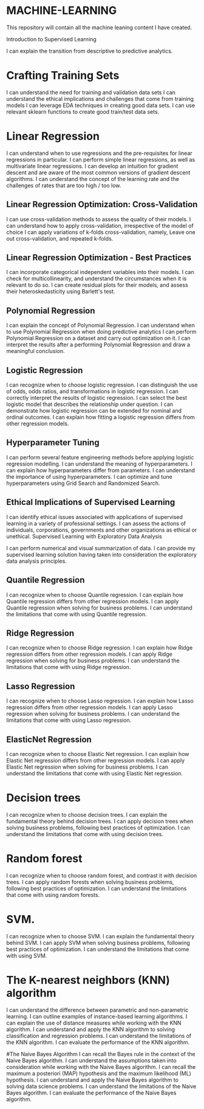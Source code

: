 # MACHINE-LEARNING
This repository will contain all the machine leaning content I have created.

Introduction to Supervised Learning

I can explain the transition from descriptive to predictive analytics.

# Crafting Training Sets

I can understand the need for training and validation data sets
I can understand the ethical implications and challenges that come from training models
I can leverage EDA techniques in creating good data sets.
I can use relevant sklearn functions to create good train/test data sets.

# Linear Regression

I can understand when to use regressions and the pre-requisites for linear regressions in particular.
I can perform simple linear regressions, as well as multivariate linear regressions.
I can develop an intuition for gradient descent and are aware of the most common versions of gradient descent algorithms.
I can understand the concept of the learning rate and the challenges of rates that are too high / too low.

## Linear Regression Optimization: Cross-Validation

I can use cross-validation methods to assess the quality of their models.
I can understand how to apply cross-validation, irrespective of the model of choice
I can apply variations of k-folds cross-validation, namely, Leave one out cross-validation, and repeated k-folds.

## Linear Regression Optimization - Best Practices

I can incorporate categorical independent variables into their models. 
I can check for multicollinearity, and understand the circumstances when it is relevant to do so.
I can create residual plots for their models, and assess their heteroskedasticity using Barlett's test.

## Polynomial Regression

I can explain the concept of Polynomial Regression.
I can understand when to use Polynomial Regression when doing predictive analytics
I can perform Polynomial Regression on a dataset and carry out optimization on it.
I can interpret the results after a performing Polynomial Regression and draw a meaningful conclusion.

## Logistic Regression

I can recognize when to choose logistic regression.
I can distinguish the use of odds, odds ratios, and transformations in logistic regression.
I can correctly interpret the results of logistic regression.
I can select the best logistic model that describes the relationship under question.
I can demonstrate how logistic regression can be extended for nominal and ordinal outcomes.
I can explain how fitting a logistic regression differs from other regression models.

## Hyperparameter Tuning

I can perform several feature engineering methods before applying logistic regression modelling.
I can understand the meaning of hyperparameters.
I can explain how hyperparameters differ from parameters.
I can understand the importance of using hyperparameters.
I can optimize and tune hyperparameters using Grid Search and Randomized Search.

## Ethical Implications of Supervised Learning

I can identify ethical issues associated with applications of supervised learning in a variety of professional settings.
I can assess the actions of individuals, corporations, governments and other organizations as ethical or unethical.
Supervised Learning with Exploratory Data Analysis

I can perform numerical and visual summarization of data.
I can provide my supervised learning solution having taken into consideration the exploratory data analysis principles.

## Quantile Regression
I can recognize when to choose Quantile regression. 
I can explain how Quantile regression differs from other regression models.
I can apply Quantile regression when solving for business problems.
I can understand the limitations that come with using Quantile regression.

## Ridge Regression
I can recognize when to choose Ridge regression. 
I can explain how Ridge regression differs from other regression models.
I can apply Ridge regression when solving for business problems.
I can understand the limitations that come with using Ridge regression.

## Lasso Regression
I can recognize when to choose Lasso regression. 
I can explain how Lasso regression differs from other regression models.
I can apply Lasso regression when solving for business problems.
I can understand the limitations that come with using Lasso regression.

## ElasticNet Regression 
I can recognize when to choose Elastic Net regression. 
I can explain how Elastic Net regression differs from other regression models.
I can apply Elastic Net regression when solving for business problems.
I can understand the limitations that come with using Elastic Net regression.
 
# Decision trees
I can recognize when to choose decision trees. 
I can explain the fundamental theory behind decision trees.
I can apply decision trees when solving business problems, following best practices of optimization.
I can understand the limitations that come with using decision trees.

# Random forest
I can recognize when to choose random forest, and contrast it with decision trees. 
I can apply random forests when solving business problems, following best practices of optimization.
I can understand the limitations that come with using random forests.

# SVM.
I can recognize when to choose SVM. 
I can explain the fundamental theory behind SVM.
I can apply SVM when solving business problems, following best practices of optimization.
I can understand the limitations that come with using SVM.

# The K-nearest neighbors (KNN) algorithm
I can understand the difference between parametric and non-parametric learning.
I can outline examples of instance-based learning algorithms.
I can explain the use of distance measures while working with the KNN algorithm.
I can understand and apply the KNN algorithm to solving classification and regression problems.
I can understand the limitations of the KNN algorithm.
I can evaluate the performance of the KNN algorithm.

#The Naive Bayes Algorithm
I can recall the Bayes rule in the context of the Naive Bayes algorithm.
I can understand the assumptions taken into consideration while working with the Naive Bayes algorithm.
I can recall the maximum a posteriori (MAP) hypothesis and the maximum likelihood (ML) hypothesis.
I can understand and apply the Naive Bayes algorithm to solving data science problems.
I can understand the limitations of the Naive Bayes algorithm.
I can evaluate the performance of the Naive Bayes algorithm.
